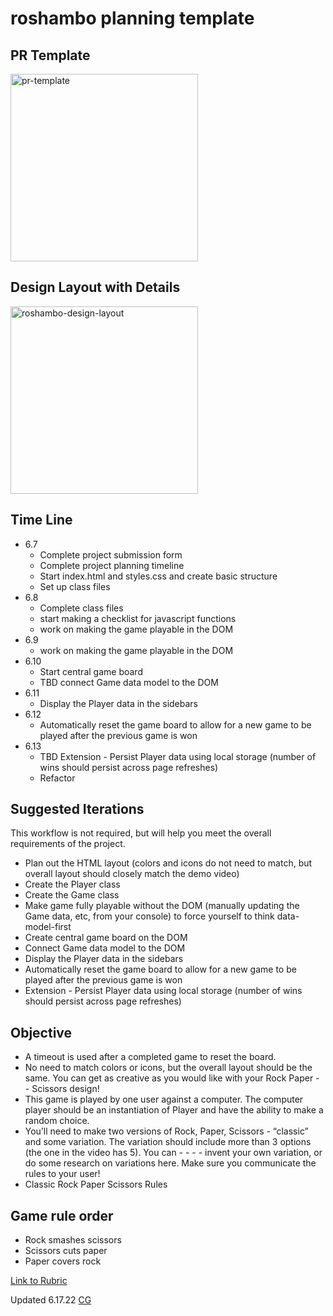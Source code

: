 # roshambo planning template


## **PR Template**
<img width="300" alt="pr-template" src="https://user-images.githubusercontent.com/102189342/172502477-755c5639-1813-4f96-b539-55084066624a.png">


## **Design Layout with Details**
<img width="300" alt="roshambo-design-layout" src="https://user-images.githubusercontent.com/102189342/172502452-e2a6e3be-25e2-49e4-a743-256af8052596.png">


## **Time Line**

- 6.7 
    - Complete project submission form
    - Complete project planning timeline
    - Start index.html and styles.css and create basic structure
    - Set up class files
- 6.8 
    - Complete class files
    - start making a checklist for javascript functions
    - work on making the game playable in the DOM
- 6.9
    - work on making the game playable in the DOM
- 6.10 
    - Start central game board
    - TBD connect Game data model to the DOM
- 6.11
    - Display the Player data in the sidebars
- 6.12
    - Automatically reset the game board to allow for a new game to be played after the previous game is won
- 6.13
    - TBD Extension - Persist Player data using local storage (number of wins should persist across page refreshes)
    - Refactor 


## **Suggested Iterations**
This workflow is not required, but will help you meet the overall requirements of the project.

- Plan out the HTML layout (colors and icons do not need to match, but overall layout should closely match the demo video)
- Create the Player class
- Create the Game class
- Make game fully playable without the DOM (manually updating the Game data, etc, from your console) to force yourself to think data-model-first
- Create central game board on the DOM
- Connect Game data model to the DOM
- Display the Player data in the sidebars
- Automatically reset the game board to allow for a new game to be played after the previous game is won
- Extension - Persist Player data using local storage (number of wins should persist across page refreshes)


## **Objective**
- A timeout is used after a completed game to reset the board.
- No need to match colors or icons, but the overall layout should be the same. You can get as creative as you would like with your Rock Paper - - Scissors design!
- This game is played by one user against a computer. The computer player should be an instantiation of Player and have the ability to make a random choice.
- You’ll need to make two versions of Rock, Paper, Scissors - “classic” and some variation. The variation should include more than 3 options (the one in the video has 5). You can - - - - invent your own variation, or do some research on variations here. Make sure you communicate the rules to your user!
- Classic Rock Paper Scissors Rules


## **Game rule order**
- Rock smashes scissors
- Scissors cuts paper
- Paper covers rock



[Link to Rubric](https://frontend.turing.edu/projects/module-1/rock-paper-scissors-solo-v2.html)

Updated 6.17.22 [CG](https://github.com/GOECHA/roshambo)
